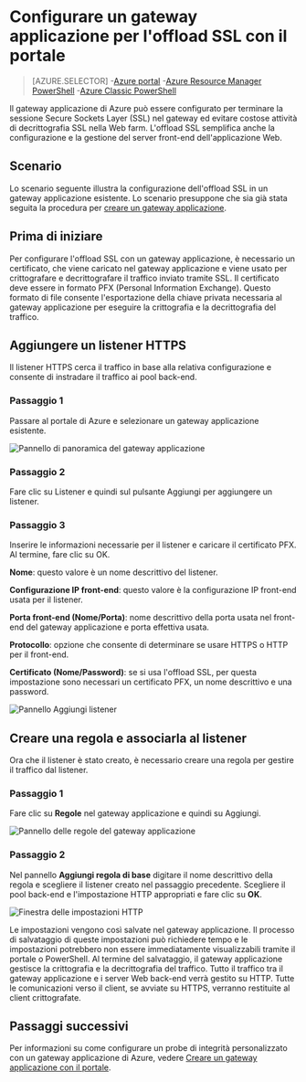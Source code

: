<properties
   pageTitle="Configurare un gateway applicazione per l'offload SSL con il portale | Microsoft Azure"
   description="Questa pagina contiene istruzioni per creare un gateway applicazione con offload SSL usando il portale"
   documentationCenter="na"
   services="application-gateway"
   authors="georgewallace"
   manager="carmonm"
   editor="tysonn"/> 
<tags
   ms.service="application-gateway"
   ms.devlang="na"
   ms.topic="article"
   ms.tgt_pltfrm="na"
   ms.workload="infrastructure-services"
   ms.date="09/09/2016"
   ms.author="gwallace"/> 

# Configurare un gateway applicazione per l'offload SSL con il portale

> [AZURE.SELECTOR]
-[Azure portal](application-gateway-ssl-portal.md)
-[Azure Resource Manager PowerShell](application-gateway-ssl-arm.md)
-[Azure Classic PowerShell](application-gateway-ssl.md)

Il gateway applicazione di Azure può essere configurato per terminare la sessione Secure Sockets Layer (SSL) nel gateway ed evitare costose attività di decrittografia SSL nella Web farm. L'offload SSL semplifica anche la configurazione e la gestione del server front-end dell'applicazione Web.

## Scenario

Lo scenario seguente illustra la configurazione dell'offload SSL in un gateway applicazione esistente. Lo scenario presuppone che sia già stata seguita la procedura per [creare un gateway applicazione](application-gateway-create-gateway-portal.md).

## Prima di iniziare

Per configurare l'offload SSL con un gateway applicazione, è necessario un certificato, che viene caricato nel gateway applicazione e viene usato per crittografare e decrittografare il traffico inviato tramite SSL. Il certificato deve essere in formato PFX (Personal Information Exchange). Questo formato di file consente l'esportazione della chiave privata necessaria al gateway applicazione per eseguire la crittografia e la decrittografia del traffico.

## Aggiungere un listener HTTPS

Il listener HTTPS cerca il traffico in base alla relativa configurazione e consente di instradare il traffico ai pool back-end.

### Passaggio 1

Passare al portale di Azure e selezionare un gateway applicazione esistente.

![Pannello di panoramica del gateway applicazione][1] 

### Passaggio 2

Fare clic su Listener e quindi sul pulsante Aggiungi per aggiungere un listener.

### Passaggio 3

Inserire le informazioni necessarie per il listener e caricare il certificato PFX. Al termine, fare clic su OK.

**Nome**: questo valore è un nome descrittivo del listener.

**Configurazione IP front-end**: questo valore è la configurazione IP front-end usata per il listener.

**Porta front-end (Nome/Porta)**: nome descrittivo della porta usata nel front-end del gateway applicazione e porta effettiva usata.

**Protocollo**: opzione che consente di determinare se usare HTTPS o HTTP per il front-end.

**Certificato (Nome/Password)**: se si usa l'offload SSL, per questa impostazione sono necessari un certificato PFX, un nome descrittivo e una password.

![Pannello Aggiungi listener][2] 

## Creare una regola e associarla al listener

Ora che il listener è stato creato, è necessario creare una regola per gestire il traffico dal listener.

### Passaggio 1

Fare clic su **Regole** nel gateway applicazione e quindi su Aggiungi.

![Pannello delle regole del gateway applicazione][3] 

### Passaggio 2

Nel pannello **Aggiungi regola di base** digitare il nome descrittivo della regola e scegliere il listener creato nel passaggio precedente. Scegliere il pool back-end e l'impostazione HTTP appropriati e fare clic su **OK**.

![Finestra delle impostazioni HTTP][4] 

Le impostazioni vengono così salvate nel gateway applicazione. Il processo di salvataggio di queste impostazioni può richiedere tempo e le impostazioni potrebbero non essere immediatamente visualizzabili tramite il portale o PowerShell. Al termine del salvataggio, il gateway applicazione gestisce la crittografia e la decrittografia del traffico. Tutto il traffico tra il gateway applicazione e i server Web back-end verrà gestito su HTTP. Tutte le comunicazioni verso il client, se avviate su HTTPS, verranno restituite al client crittografate.

## Passaggi successivi

Per informazioni su come configurare un probe di integrità personalizzato con un gateway applicazione di Azure, vedere [Creare un gateway applicazione con il portale](application-gateway-create-gateway-portal.md).

[1]: ./media/application-gateway-ssl-portal/figure1.png
[2]: ./media/application-gateway-ssl-portal/figure2.png
[3]: ./media/application-gateway-ssl-portal/figure3.png
[4]: ./media/application-gateway-ssl-portal/figure4.png

<!---HONumber=AcomDC_0921_2016-->